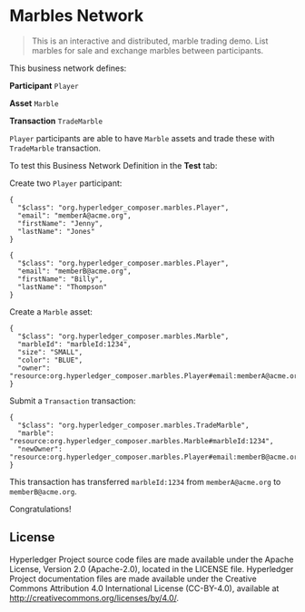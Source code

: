 # Marbles Network

> This is an interactive and distributed, marble trading demo. List marbles for sale and exchange marbles between participants.

This business network defines:

**Participant**
`Player`

**Asset**
`Marble`

**Transaction**
`TradeMarble`

`Player` participants are able to have `Marble` assets and trade these with `TradeMarble` transaction.

To test this Business Network Definition in the **Test** tab:

Create two `Player` participant:

```
{
  "$class": "org.hyperledger_composer.marbles.Player",
  "email": "memberA@acme.org",
  "firstName": "Jenny",
  "lastName": "Jones"
}
```

```
{
  "$class": "org.hyperledger_composer.marbles.Player",
  "email": "memberB@acme.org",
  "firstName": "Billy",
  "lastName": "Thompson"
}
```

Create a `Marble` asset:

```
{
  "$class": "org.hyperledger_composer.marbles.Marble",
  "marbleId": "marbleId:1234",
  "size": "SMALL",
  "color": "BLUE",
  "owner": "resource:org.hyperledger_composer.marbles.Player#email:memberA@acme.org"
}
```

Submit a `Transaction` transaction:

```
{
  "$class": "org.hyperledger_composer.marbles.TradeMarble",
  "marble": "resource:org.hyperledger_composer.marbles.Marble#marbleId:1234",
  "newOwner": "resource:org.hyperledger_composer.marbles.Player#email:memberB@acme.org"
}
```

This transaction has transferred `marbleId:1234` from `memberA@acme.org` to `memberB@acme.org`.

Congratulations!

## License <a name="license"></a>
Hyperledger Project source code files are made available 
under the Apache License, Version 2.0 (Apache-2.0), 
located in the LICENSE file. Hyperledger Project documentation 
files are made available under the 
Creative Commons Attribution 4.0 International License 
(CC-BY-4.0), available at 
http://creativecommons.org/licenses/by/4.0/.